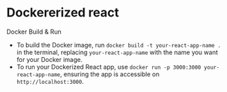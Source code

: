 # Dockererized react

Docker Build & Run
- To build the Docker image, run `docker build -t your-react-app-name .` in the terminal, replacing `your-react-app-name` with the name you want for your Docker image.
- To run your Dockerized React app, use `docker run -p 3000:3000 your-react-app-name`, ensuring the app is accessible on `http://localhost:3000`.
